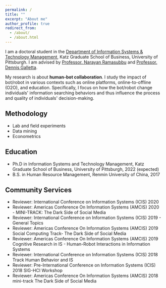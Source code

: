 ```yaml
---
permalink: /
title: ""
excerpt: "About me"
author_profile: true
redirect_from: 
  - /about/
  - /about.html
---
```

I am a doctoral student in the [Department of Information Systems & Technology Management](https://www.katz.business.pitt.edu/academics/phd/phd-istm), Katz Graduate School of Business, University of Pittsburgh. I am advised by [Professor. Narayan Ramasubbu](https://sites.google.com/site/narayanramasubbu/) and [Professor. Dennis Galletta](http://www.pitt.edu/~galletta/). 


My research is about **human-bot collaboration**. I study the impact of bot/robot in various contexts such as online platforms, online-to-offline (O2O), and education. Specifically, I focus on how the bot/robot change individuals' information searching behaviors and thus influence the process and quality of individuals' decision-making.

Methodology
------
  * Lab and field experiments
  * Data mining
  * Econometrics

Education
------
* Ph.D in Information Systems and Technology Management, Katz Graduate School of Business, University of Pittsburgh, 2022 (expected)
* B.S. in Human Resource Management, Renmin University of China, 2017

Community Services
------
* Reviewer: International Conference on Information Systems (ICIS) 2020
* Reviewer: Americas Conference On Information Systems (AMCIS) 2020 - MINI-TRACK: The Dark Side of Social Media
* Reviewer: International Conference on Information Systems (ICIS) 2019 - General Topics
* Reviewer: Americas Conference On Information Systems (AMCIS) 2019 Social Computing Track- The Dark Side of Social Media
* Reviewer: Americas Conference On Information Systems (AMCIS) 2019 Cognitive Research in IS - Human-Robot Interactions in Information Systems
* Reviewer: International Conference on Information Systems (ICIS) 2018 Track Human Behavior and IS
* Reviewer: Pre-International Conference on Information Systems (ICIS) 2018 SIG-HCI Workshop
* Reviewer: Americas Conference On Information Systems (AMCIS) 2018 mini-track The Dark Side of Social Media
